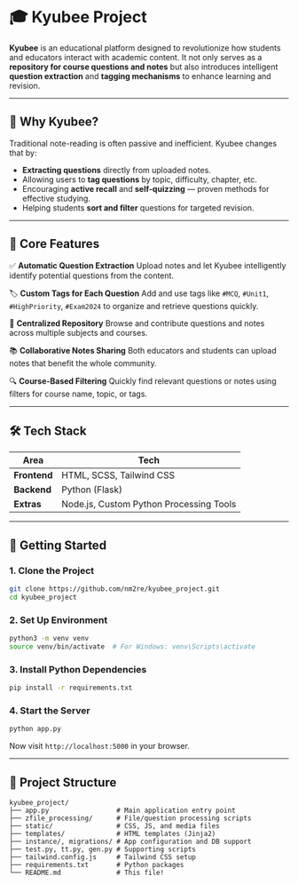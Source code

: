 # 🎓 Kyubee Project

**Kyubee** is an educational platform designed to revolutionize how students and educators interact with academic content. It not only serves as a **repository for course questions and notes** but also introduces intelligent **question extraction** and **tagging mechanisms** to enhance learning and revision.

---

## 🧠 Why Kyubee?

Traditional note-reading is often passive and inefficient. Kyubee changes that by:

* **Extracting questions** directly from uploaded notes.
* Allowing users to **tag questions** by topic, difficulty, chapter, etc.
* Encouraging **active recall** and **self-quizzing** — proven methods for effective studying.
* Helping students **sort and filter** questions for targeted revision.

---

## 🌟 Core Features

✅ **Automatic Question Extraction**
Upload notes and let Kyubee intelligently identify potential questions from the content.

🏷️ **Custom Tags for Each Question**
Add and use tags like `#MCQ`, `#Unit1`, `#HighPriority`, `#Exam2024` to organize and retrieve questions quickly.

📁 **Centralized Repository**
Browse and contribute questions and notes across multiple subjects and courses.

📚 **Collaborative Notes Sharing**
Both educators and students can upload notes that benefit the whole community.

🔍 **Course-Based Filtering**
Quickly find relevant questions or notes using filters for course name, topic, or tags.

---

## 🛠 Tech Stack

| Area         | Tech                                    |
| ------------ | --------------------------------------- |
| **Frontend** | HTML, SCSS, Tailwind CSS                |
| **Backend**  | Python (Flask)                          |
| **Extras**   | Node.js, Custom Python Processing Tools |

---

## 🚀 Getting Started

### 1. Clone the Project

```bash
git clone https://github.com/nm2re/kyubee_project.git
cd kyubee_project
```

### 2. Set Up Environment

```bash
python3 -m venv venv
source venv/bin/activate  # For Windows: venv\Scripts\activate
```

### 3. Install Python Dependencies

```bash
pip install -r requirements.txt
```

### 4. Start the Server

```bash
python app.py
```

Now visit `http://localhost:5000` in your browser.

---

## 📁 Project Structure

```
kyubee_project/
├── app.py                 # Main application entry point
├── zfile_processing/      # File/question processing scripts
├── static/                # CSS, JS, and media files
├── templates/             # HTML templates (Jinja2)
├── instance/, migrations/ # App configuration and DB support
├── test.py, tt.py, gen.py # Supporting scripts
├── tailwind.config.js     # Tailwind CSS setup
├── requirements.txt       # Python packages
└── README.md              # This file!
```
